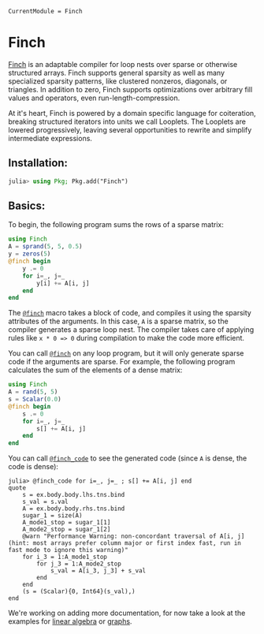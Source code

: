 ```@meta
CurrentModule = Finch
```

# Finch

[Finch](https://github.com/willow-ahrens/Finch.jl) is an adaptable compiler for
loop nests over sparse or otherwise structured arrays. Finch supports general
sparsity as well as many specialized sparsity patterns, like clustered nonzeros,
diagonals, or triangles.  In addition to zero, Finch supports optimizations over
arbitrary fill values and operators, even run-length-compression.

At it's heart, Finch is powered by a domain specific language for coiteration,
breaking structured iterators into units we call Looplets. The Looplets are
lowered progressively, leaving several opportunities to rewrite and simplify
intermediate expressions.

## Installation:

```julia
julia> using Pkg; Pkg.add("Finch")
```

## Basics:

To begin, the following program sums the rows of a sparse matrix:
```julia
using Finch
A = sprand(5, 5, 0.5)
y = zeros(5)
@finch begin
    y .= 0
    for i=_, j=_
        y[i] += A[i, j]
    end
end
```

The [`@finch`](@ref) macro takes a block of code, and compiles it using the sparsity
attributes of the arguments. In this case, `A` is a sparse matrix, so the
compiler generates a sparse loop nest. The compiler takes care of applying rules
like `x * 0 => 0` during compilation to make the code more efficient.

You can call [`@finch`](@ref) on any loop program, but it will only generate sparse code
if the arguments are sparse. For example, the following program calculates the
sum of the elements of a dense matrix:
```julia
using Finch
A = rand(5, 5)
s = Scalar(0.0)
@finch begin
    s .= 0
    for i=_, j=_
        s[] += A[i, j]
    end
end
```

You can call [`@finch_code`](@ref) to see the generated code (since `A` is dense, the
code is dense):
```jldoctest example1; setup=:(using Finch; A = rand(5, 5); s = Scalar(0))
julia> @finch_code for i=_, j=_ ; s[] += A[i, j] end
quote
    s = ex.body.body.lhs.tns.bind
    s_val = s.val
    A = ex.body.body.rhs.tns.bind
    sugar_1 = size(A)
    A_mode1_stop = sugar_1[1]
    A_mode2_stop = sugar_1[2]
    @warn "Performance Warning: non-concordant traversal of A[i, j] (hint: most arrays prefer column major or first index fast, run in fast mode to ignore this warning)"
    for i_3 = 1:A_mode1_stop
        for j_3 = 1:A_mode2_stop
            s_val = A[i_3, j_3] + s_val
        end
    end
    (s = (Scalar){0, Int64}(s_val),)
end
```


We're working on adding more documentation, for now take a look at the examples
for [linear
algebra](https://github.com/willow-ahrens/Finch.jl/blob/main/apps/linalg.jl) or
[graphs](https://github.com/willow-ahrens/Finch.jl/blob/main/apps/graphs.jl).